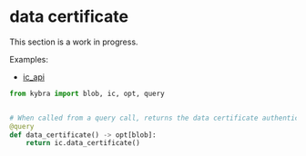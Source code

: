 # data certificate

This section is a work in progress.

Examples:

-   [ic_api](https://github.com/demergent-labs/kybra/tree/main/examples/ic_api)

```python
from kybra import blob, ic, opt, query


# When called from a query call, returns the data certificate authenticating certified_data set by this canister. Returns None if not called from a query call.
@query
def data_certificate() -> opt[blob]:
    return ic.data_certificate()
```
